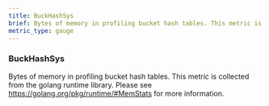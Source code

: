 ```yaml
---
title: BuckHashSys
brief: Bytes of memory in profiling bucket hash tables. This metric is collected from the golang runtime library. Please see https://golang.org/pkg/runtime/#MemStats for more information.
metric_type: gauge
---
```

### BuckHashSys

Bytes of memory in profiling bucket hash tables. This metric is collected from the golang runtime library. Please see https://golang.org/pkg/runtime/#MemStats for more information.